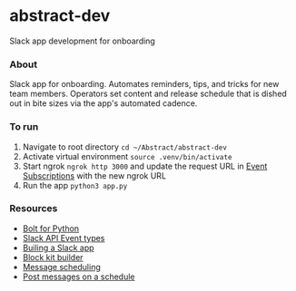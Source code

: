 # abstract-dev
Slack app development for onboarding

### About
Slack app for onboarding. Automates reminders, tips, and tricks for new team members. Operators set content and release schedule that is dished out in bite sizes via the app's automated cadence.

### To run
1. Navigate to root directory
```cd ~/Abstract/abstract-dev```
2. Activate virtual environment
```source .venv/bin/activate```
3. Start ngrok
```ngrok http 3000```
and update the request URL in [Event Subscriptions](https://api.slack.com/apps/A03TWDCUM2M/event-subscriptions?) with the new ngrok URL
4. Run the app
```python3 app.py```

### Resources
- [Bolt for Python](https://api.slack.com/start/building/bolt-python)
- [Slack API Event types](https://api.slack.com/events)
- [Builing a Slack app](https://api.slack.com/start/building)
- [Block kit builder](https://api.slack.com/block-kit-builder)
- [Message scheduling](https://api.slack.com/messaging/scheduling)
- [Post messages on a schedule](https://api.slack.com/tutorials/tracks/scheduling-messages)
